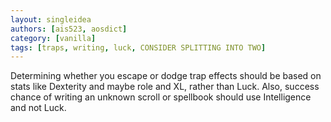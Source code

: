```yaml
---
layout: singleidea
authors: [ais523, aosdict]
category: [vanilla]
tags: [traps, writing, luck, CONSIDER SPLITTING INTO TWO]
---
```

Determining whether you escape or dodge trap effects should be based on stats like Dexterity and maybe role and XL, rather than Luck. Also, success chance of writing an unknown scroll or spellbook should use Intelligence and not Luck.
